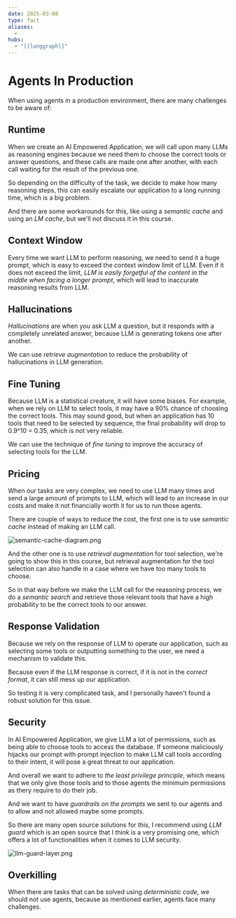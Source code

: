 ```yaml
---
date: 2025-03-08
type: fact
aliases:
  -
hubs:
  - "[[langgraph]]"
---
```


# Agents In Production

When using agents in a production environment, there are many challenges to be aware of:

## Runtime

When we create an AI Empowered Application, we will call upon many LLMs as reasoning engines because we need them to choose the correct tools or answer questions, and these calls are made one after another, with each call waiting for the result of the previous one.

So depending on the difficulty of the task, we decide to make how many reasoning steps, this can easily escalate our application to a long running time, which is a big problem.

And there are some workarounds for this, like using a *semantic cache* and using an *LM cache*, but we'll not discuss it in this course.


## Context Window

Every time we want LLM to perform reasoning, we need to send it a huge prompt, which is easy to exceed the context window limit of LLM. Even if it does not exceed the limit, *LLM is easily forgetful of the content in the middle when facing a longer prompt*, which will lead to inaccurate reasoning results from LLM.


## Hallucinations

*Hallucinations* are when you ask LLM a question, but it responds with a completely unrelated answer, because LLM is generating tokens one after another.

We can use *retrieve augmentation* to reduce the probability of hallucinations in LLM generation.


## Fine Tuning

Because LLM is a statistical creature, it will have some biases. For example, when we rely on LLM to select tools, it may have a 90% chance of choosing the correct tools. This may sound good, but when an application has 10 tools that need to be selected by sequence, the final probability will drop to 0.9^10 = 0.35, which is not very reliable.

We can use the technique of *fine tuning* to improve the accuracy of selecting tools for the LLM.


## Pricing

When our tasks are very complex, we need to use LLM many times and send a large amount of prompts to LLM, which will lead to an increase in our costs and make it not financially worth it for us to run those agents.

There are couple of ways to reduce the cost, the first one is to use *semantic cache* instead of making an LLM call.

![semantic-cache-diagram.png](../assets/imgs/semantic-cache-diagram.png)

And the other one is to use *retrieval augmentation* for tool selection, we're going to show this in this course, but retrieval augmentation for the tool selection can also handle in a case where we have too many tools to choose.

So in that way before we make the LLM call for the reasoning process, we do a *semantic search* and retrieve those relevant tools that have a high probability to be the correct tools to our answer.


## Response Validation

Because we rely on the response of LLM to operate our application, such as selecting some tools or outputting something to the user, we need a mechanism to validate this.

Because even if the LLM response is correct, if it is not in the *correct format*, it can still mess up our application.

So testing it is very complicated task, and I personally haven't found a robust solution for this issue.


## Security

In AI Empowered Application, we give LLM a lot of permissions, such as being able to choose tools to access the database. If someone maliciously hijacks our prompt with prompt injection to make LLM call tools according to their intent, it will pose a great threat to our application.

And overall we want to adhere to *the least privilege principle*, which means that we only give those tools and to those agents the minimum permissions as thery require to do their job.

And we want to have *guardrails on the prompts* we sent to our agents and to allow and not allowed maybe some prompts.

So there are many open source solutions for this, I recommend using *LLM guard* which is an open source that I think is a very promising one, which offers a lot of functionalities when it comes to LLM security.

![llm-guard-layer.png](../assets/imgs/llm-guard-layer.png)



## Overkilling

When there are tasks that can be solved using *deterministic code*, we should not use agents, because as mentioned earlier, agents face many challenges.

